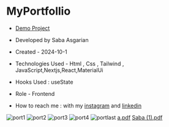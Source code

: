 # MyPortfollio
















- [Demo Project](https://sabaasgarian.vercel.app/)

- Developed by Saba Asgarian

- Created - 2024-10-1

- Technologies Used - Html , Css , Tailwind , JavaScript,Nextjs,React,MaterialUi

- Hooks Used : useState 

- Role - Frontend

- How to reach me : with my [instagram](https://www.instagram.com/saba_asgarian_web?igsh=M2Z2dTU3cHFmeW1o&utm_source=qr) and [linkedin](https://www.linkedin.com/in/saba-asgarian-69161088?utm_source=share&utm_campaign=share_via&utm_content=profile&utm_medium=ios_app) 


![port1](https://github.com/user-attachments/assets/57f90417-a2de-417b-b515-6e5f6ef7a658)
![port2](https://github.com/user-attachments/assets/cbe1d076-59e6-45dd-afee-e8247dc79545)
![port3](https://github.com/user-attachments/assets/8233a096-4cfa-4ab1-83fe-19577c10aada)
![port4](https://github.com/user-attachments/assets/b8fbb991-072d-4558-b2e3-c1713a3c9d10)
![portlast](https://github.com/user-attachments/assets/4be6bbcd-2e01-44d1-ba76-e2d5ade6f1fc)
[a.pdf](https://github.com/user-attachments/files/17346666/a.pdf)
[Saba (1).pdf](https://github.com/user-attachments/files/19638489/Saba.1.pdf)
